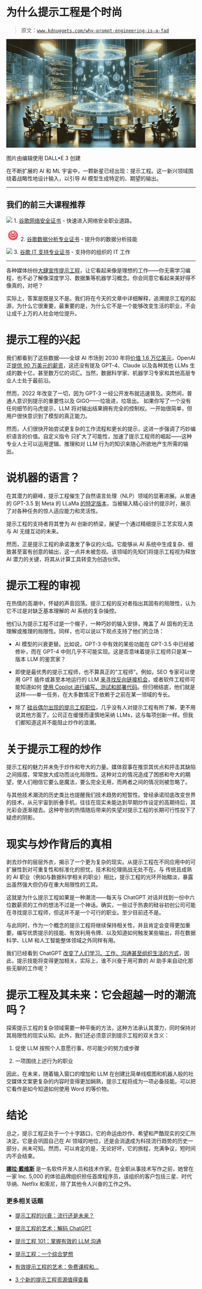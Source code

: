 # 为什么提示工程是个时尚

> 原文：[`www.kdnuggets.com/why-prompt-engineering-is-a-fad`](https://www.kdnuggets.com/why-prompt-engineering-is-a-fad)

![为什么提示工程是个时尚](img/b303f3d06bf590f09f33fec7505b27c2.png)

图片由编辑使用 DALL•E 3 创建

在不断扩展的 AI 和 ML 宇宙中，一颗新星已经出现：提示工程。这一新兴领域围绕着战略性地设计输入，以引导 AI 模型生成特定的、期望的输出。

* * *

## 我们的前三大课程推荐

![](img/0244c01ba9267c002ef39d4907e0b8fb.png) 1\. [谷歌网络安全证书](https://www.kdnuggets.com/google-cybersecurity) - 快速进入网络安全职业道路。

![](img/e225c49c3c91745821c8c0368bf04711.png) 2\. [谷歌数据分析专业证书](https://www.kdnuggets.com/google-data-analytics) - 提升你的数据分析技能

![](img/0244c01ba9267c002ef39d4907e0b8fb.png) 3\. [谷歌 IT 支持专业证书](https://www.kdnuggets.com/google-itsupport) - 支持你的组织的 IT 工作

* * *

各种媒体纷纷[大肆宣传提示工程](https://www.washingtonpost.com/technology/2023/02/25/prompt-engineers-techs-next-big-job/)，让它看起来像是理想的工作——你无需学习编程，也不必了解像深度学习、数据集等机器学习概念。你会同意它看起来美好得不像真的，对吧？

实际上，答案是既是又不是。我们将在今天的文章中详细解释，追溯提示工程的起源，为什么它很重要，最重要的是，为什么它不是一个能够改变生活的职业，不会让成千上万的人社会地位提升。

# 提示工程的兴起

我们都看到了这些数据——全球 AI 市场到 2030 年将[价值 1.6 万亿美元](https://youngandtheinvested.com/artificial-intelligence-statistics/)，OpenAI 正[提供 90 万美元的薪资](https://medium.com/tech-pulse/openai-900k-total-compensation-for-senior-engineers-821fe03ed0fe)，这还没有提及 GPT-4、Claude 以及各种其他 LLMs 生成的数十亿，甚至数万亿的词汇。当然，数据科学家、机器学习专家和其他高层专业人士处于最前沿。

然而，2022 年改变了一切，因为 GPT-3 一经公开发布就迅速普及。突然间，普通人意识到提示的重要性以及 GIGO——垃圾进，垃圾出。 如果你写了一个没有任何细节的马虎提示，LLM 将对输出结果拥有完全的控制权。一开始很简单，但用户很快意识到了模型的真正能力。

然而，人们很快开始尝试更复杂的工作流程和更长的提示，这进一步强调了巧妙编织语言的价值。自定义指令 只扩大了可能性，加速了提示工程师的崛起——这种专业人士可以运用逻辑、推理和对 LLM 行为的知识来随心所欲地产生所需的输出。

# 说机器的语言？

在其潜力的巅峰，提示工程催生了自然语言处理（NLP）领域的显著进展。从普通的 GPT-3.5 到 Meta 的 LLaMa [的特定版本](https://replicate.com/blog/run-llama-locally)，当被输入精心设计的提示时，展示了对各种任务的惊人适应能力和灵活性。

提示工程的支持者将其誉为 AI 创新的桥梁，展望一个通过精细提示工艺实现人类与 AI 无缝互动的未来。

然而，正是提示工程的承诺激发了争议的火焰。它能够从 AI 系统中生成复杂、细致甚至富有创意的输出，这一点并未被忽视。该领域的先知们将提示工程视为释放 AI 潜力的关键，将其从计算工具转变为创造伙伴。

# 提示工程的审视

在热情的高潮中，怀疑的声音回荡。提示工程的反对者指出其固有的局限性，认为它不过是对缺乏基本理解的 AI 系统的复杂操控。

他们认为提示工程不过是一个幌子，一种巧妙的输入安排，掩盖了 AI 固有的无法理解或推理的局限性。同样，也可以说以下观点支持了他们的立场：

+   AI 模型的兴衰更替。比如说，GPT-3 中有效的某些功能在 GPT-3.5 中已经被修补，而在 GPT-4 中则几乎不可能实现。这是否意味着提示工程师只是某一版本 LLM 的鉴赏家？

+   即使是最优秀的提示工程师，也不算真正的“工程师”。例如，SEO 专家可以使用 GPT 插件或甚至本地运行的 LLM [来寻找反向链接机会](https://bluetree.ai/backlink-importance-and-benefits/)，或者软件工程师可能知道如何 [使用 Copilot 进行编写、测试和部署代码](https://docs.github.com/en/copilot/getting-started-with-github-copilot?tool=vimneovim)。但归根结底，他们就是这样——单一任务，在大多数情况下依赖于之前在某一领域的专长。

+   除了 [硅谷偶尔出现的提示工程职位](https://jobs.lever.co/Anthropic/e3cde481-d446-460f-b576-93cab67bd1ed)，几乎没有人对提示工程有所了解，更不用说其他方面了。公司正在缓慢而谨慎地采纳 LLMs，这与每项创新一样。但我们都知道这并不能阻止炒作的浪潮。

# 关于提示工程的炒作

提示工程的魅力并未免于炒作和夸大的力量。媒体叙事在推崇其优点和抨击其缺陷之间摇摆，常常放大成功而淡化局限性。这种对立的情况造成了困惑和夸大的期望，使人们相信它要么是魔法，要么完全无用，而两者之间的情况则被忽略了。

与其他技术潮流的历史类比也提醒我们技术趋势的短暂性。曾经承诺彻底改变世界的技术，从元宇宙到折叠手机，往往在现实未能达到早期炒作设定的高期待后，其光彩会逐渐褪去。这种夸张的热情随后带来的失望对提示工程的长期可行性投下了疑虑的阴影。

# 现实与炒作背后的真相

剥去炒作的层层外衣，揭示了一个更为复杂的现实。从提示工程在不同应用中的可扩展性到对可重复性和标准化的担忧，技术和伦理挑战无处不在。与 传统且成熟的 AI 职业（例如与数据科学相关的职业）相比，提示工程的光环开始黯淡，暴露出虽然强大但仍存在重大局限性的工具。

这就是为什么提示工程如果是一种潮流——每天与 ChatGPT 对话并找到一份中六位数薪资的工作的想法不过是一个神话。确实，一些过于热衷的硅谷初创公司可能在寻找提示工程师，但这并不是一个可行的职业。至少目前还不是。

与此同时，作为一个概念的提示工程将继续保持相关性，并且肯定会变得更加重要。编写优质提示的技能、有效利用令牌、以及知道如何触发某些输出，将在数据科学、LLM 和人工智能整体领域之外同样有用。

我们已经看到 ChatGPT [改变了人们学习、工作、沟通甚至组织生活的方式](https://www.sfchronicle.com/bayarea/article/ai-chatgpt-education-work-17846358.php)，因此，提示技能将变得更加相关。实际上，谁不兴奋于用可靠的 AI 助手来自动化那些无聊的工作呢？

# 提示工程及其未来：它会超越一时的潮流吗？

探索提示工程的复杂领域需要一种平衡的方法，这种方法承认其潜力，同时保持对其局限性的现实认知。此外，我们还必须意识到提示工程的双关含义：

1.  促使 LLM 按照个人意愿行事，尽可能少的努力或步骤

1.  一项围绕上述行为的职业

因此，在未来，随着输入窗口的增加和 LLM 在创建比简单线框图和机器人般的社交媒体文案更复杂的内容时变得更加娴熟，提示工程将成为一项必备技能。可以把它看作是如今知道如何使用 Word 的等价物。

# 结论

总之，提示工程正处于一个十字路口，它的命运由炒作、希望和严酷现实的交汇所决定。它是会巩固自己在 AI 领域的地位，还是会消退成为科技流行趋势的历史一部分，尚未可知。然而，可以肯定的是，无论好坏，它的旅程，充满争议，短时间内不会结束。

[](http://nahlawrites.com/)****[娜拉·戴维斯](http://nahlawrites.com/)**** 是一名软件开发人员和技术作家。在全职从事技术写作之前，她曾在一家 Inc. 5,000 的体验品牌组织担任首席程序员，该组织的客户包括三星、时代华纳、Netflix 和索尼，除了其他令人兴奋的工作之外。

### 更多相关话题

+   [提示工程的兴衰：流行还是未来？](https://www.kdnuggets.com/the-rise-and-fall-of-prompt-engineering-fad-or-future)

+   [提示工程的艺术：解码 ChatGPT](https://www.kdnuggets.com/2023/06/art-prompt-engineering-decoding-chatgpt.html)

+   [提示工程 101：掌握有效的 LLM 沟通](https://www.kdnuggets.com/prompt-engineering-101-mastering-effective-llm-communication)

+   [提示工程：一个综合梦想](https://www.kdnuggets.com/prompt-engineering-an-integrated-dream)

+   [有效提示工程的艺术：免费课程和…](https://www.kdnuggets.com/the-art-of-effective-prompt-engineering-with-free-courses-and-certifications)

+   [3 个新的提示工程资源值得查看](https://www.kdnuggets.com/3-new-prompt-engineering-resources)
